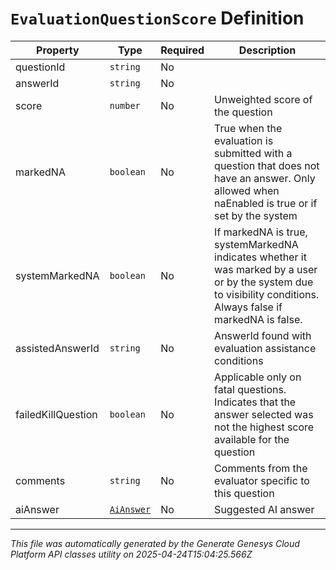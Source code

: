 # `EvaluationQuestionScore` Definition

| Property | Type | Required | Description |
|----------|------|----------|-------------|
| questionId | `string` | No |  |
| answerId | `string` | No |  |
| score | `number` | No | Unweighted score of the question |
| markedNA | `boolean` | No | True when the evaluation is submitted with a question that does not have an answer. Only allowed when naEnabled is true or if set by the system |
| systemMarkedNA | `boolean` | No | If markedNA is true, systemMarkedNA indicates whether it was marked by a user or by the system due to visibility conditions. Always false if markedNA is false. |
| assistedAnswerId | `string` | No | AnswerId found with evaluation assistance conditions |
| failedKillQuestion | `boolean` | No | Applicable only on fatal questions. Indicates that the answer selected was not the highest score available for the question |
| comments | `string` | No | Comments from the evaluator specific to this question |
| aiAnswer | [`AiAnswer`](aianswer-definition.md) | No | Suggested AI answer |

---

*This file was automatically generated by the Generate Genesys Cloud Platform API classes utility on 2025-04-24T15:04:25.566Z*